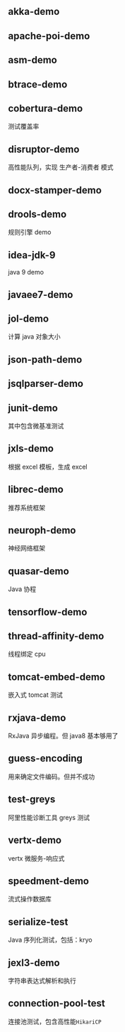## akka-demo
## apache-poi-demo
## asm-demo
## btrace-demo
## cobertura-demo
测试覆盖率
## disruptor-demo
高性能队列，实现 生产者-消费者 模式
## docx-stamper-demo
## drools-demo
规则引擎 demo
## idea-jdk-9
java 9 demo
## javaee7-demo
## jol-demo
计算 java 对象大小
## json-path-demo
## jsqlparser-demo
## junit-demo
其中包含微基准测试
## jxls-demo
根据 excel 模板，生成 excel
## librec-demo
推荐系统框架
## neuroph-demo
神经网络框架
## quasar-demo 
Java 协程
## tensorflow-demo
## thread-affinity-demo
线程绑定 cpu
## tomcat-embed-demo
嵌入式 tomcat 测试
## rxjava-demo
RxJava 异步编程。但 java8 基本够用了
## guess-encoding
用来确定文件编码。但并不成功
## test-greys
阿里性能诊断工具 greys 测试
## vertx-demo
vertx 微服务-响应式
## speedment-demo
流式操作数据库
## serialize-test
Java 序列化测试，包括：kryo
## jexl3-demo
字符串表达式解析和执行
## connection-pool-test
连接池测试，包含高性能`HikariCP`